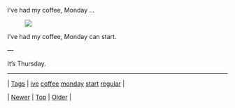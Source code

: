 <!--
title: I&rsquo;ve had my coffee, Monday can start.&mdash;It&rsquo;s Thursday.
date: 2020-06-28T15:27:00.174Z
tags: ive, coffee, monday, start, regular
-->


I’ve had my coffee, Monday ...

<figure class="tmblr-full" data-orig-height="602" data-orig-width="425"><img src="https://66.media.tumblr.com/67d9c80d123d2b760178b275a2e19274/tumblr_pezkp79WPK1snpcgy_540.jpg" data-orig-height="602" data-orig-width="425"/></figure><p>I’ve had my coffee, Monday can start.</p><p>—</p><p>It’s Thursday.</p>

<!--BOTTOM-POST-NAVIGATION-->
---

| [Tags](tags.md) | [ive](tag-ive.md) [coffee](tag-coffee.md) [monday](tag-monday.md) [start](tag-start.md) [regular](tag-regular.md) |

| [Newer](178004898044.md) | [Top](index.md) | [Older](182497697914.md) |